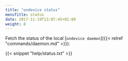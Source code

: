 ```yaml
---
title: "ondevice status"
menuTitle: status
date: 2017-11-19T13:07:45+01:00
weight: 8
---
```


Fetch the status of the local [`ondevice daemon`]({{< relref "commands/daemon.md" >}}):

{{< snippet "help/status.txt" >}}
